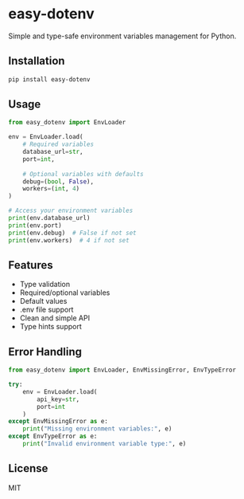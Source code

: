 # easy-dotenv

Simple and type-safe environment variables management for Python.

## Installation

```bash
pip install easy-dotenv
```

## Usage

```python
from easy_dotenv import EnvLoader

env = EnvLoader.load(
    # Required variables
    database_url=str,
    port=int,
    
    # Optional variables with defaults
    debug=(bool, False),
    workers=(int, 4)
)

# Access your environment variables
print(env.database_url)
print(env.port)
print(env.debug)  # False if not set
print(env.workers)  # 4 if not set
```

## Features

- Type validation
- Required/optional variables
- Default values
- .env file support
- Clean and simple API
- Type hints support

## Error Handling

```python
from easy_dotenv import EnvLoader, EnvMissingError, EnvTypeError

try:
    env = EnvLoader.load(
        api_key=str,
        port=int
    )
except EnvMissingError as e:
    print("Missing environment variables:", e)
except EnvTypeError as e:
    print("Invalid environment variable type:", e)
```

## License

MIT